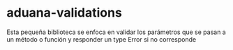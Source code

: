 # aduana-validations
Esta pequeña biblioteca se enfoca en validar los parámetros que se pasan a un método o función y responder un type Error si no corresponde
